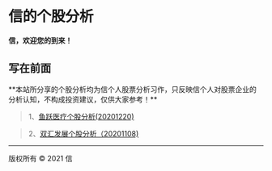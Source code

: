 # 信的个股分析
**信，欢迎您的到来！**
## 写在前面

<p color=orange>**本站所分享的个股分析均为信个人股票分析习作，只反映信个人对股票企业的分析认知，不构成投资建议，仅供大家参考！**</p>

> 1、[鱼跃医疗个股分析(20201220)](./stock_analysis_yuyueyiliao.md)

> 2、[双汇发展个股分析（20201108)](./stock_analysis_shuanghuifazhan.md)




---
<p text-align:right>版权所有 © 2021 信</p>
